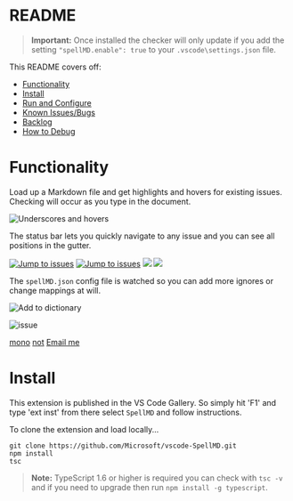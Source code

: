 # README

>**Important:** Once installed the checker will only update if you add the setting `"spellMD.enable": true` to your `.vscode\settings.json` file.

This README covers off:
* [Functionality](#functionality)
* [Install](#install)
* [Run and Configure](#run-and-configure)
* [Known Issues/Bugs](#known-issuesbugs)
* [Backlog](#backlog)
* [How to Debug](#how-to-debug)

# Functionality

Load up a Markdown file and get highlights and hovers for existing issues.  Checking will occur as you type in the document.

![Underscores and hovers](https://github.com/username/repository/raw/main/images/SpellMDDemo1.gif)

The status bar lets you quickly navigate to any issue and you can see all positions in the gutter.

[![Jump to issues](https://github.com/username/repository/raw/main/images/SpellMDDemo2.gif)](http://shouldnottouchthis/)
[![Jump to issues](https://github.com/username/repository/raw/main/images/SpellMDDemo2.gif)](https://github.com/username/repository/blob/main/monkey)
![](https://github.com/username/repository/raw/main/images/SpellMDDemo2.gif)
<img src="https://github.com/username/repository/raw/main/images/myImage.gif">

The `spellMD.json` config file is watched so you can add more ignores or change mappings at will.

![Add to dictionary](https://github.com/username/repository/raw/main/images/SpellMDDemo3.gif)

![issue](https://github.com/username/repository/raw/main/issue)

[mono](https://github.com/username/repository/blob/main/monkey)
[not](http://shouldnottouchthis/)
[Email me](mailto:example@example.com)

# Install
This extension is published in the VS Code Gallery.  So simply hit 'F1' and type 'ext inst' from there select `SpellMD` and follow instructions.


To clone the extension and load locally...

```
git clone https://github.com/Microsoft/vscode-SpellMD.git
npm install
tsc
```

>**Note:** TypeScript 1.6 or higher is required you can check with `tsc -v` and if you need to upgrade then run `npm install -g typescript`.
